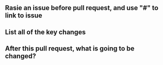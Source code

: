 ## Rasie an issue before pull request, and use "#" to link to issue

## List all of the key changes

## After this pull request, what is going to be changed?
